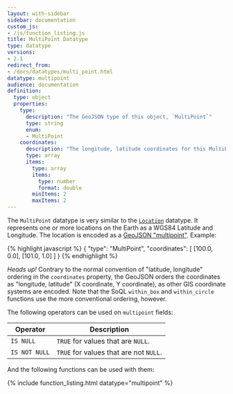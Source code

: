 ```yaml
---
layout: with-sidebar
sidebar: documentation
custom_js:
- /js/function_listing.js 
title: MultiPoint Datatype
type: datatype
versions:
- 2.1
redirect_from:
- /docs/datatypes/multi_point.html
datatype: multipoint
audience: documentation
definition:
  type: object
  properties: 
    type: 
      description: "The GeoJSON type of this object, `MultiPoint`"
      type: string
      enum: 
      - MultiPoint
    coordinates: 
      description: "The longitude, latitude coordinates for this MultiPoint, in WGS84"
      type: array
      items: 
        type: array
        items:
          type: number
          format: double
        minItems: 2
        maxItems: 2
---
```


The `MultiPoint` datatype is very similar to the [`Location`](/docs/datatypes/location.html) datatype. It represents one or more locations on the Earth as a WGS84 Latitude and Longitude. The location is encoded as a [GeoJSON "multipoint"](https://geojson.org/geojson-spec.html#multipoint). Example:

{% highlight javascript %}
{
  "type": "MultiPoint",
  "coordinates": [ [100.0, 0.0], [101.0, 1.0] ]
}
{% endhighlight %}

<div class="alert alert-info">
  <em>Heads up!</em> Contrary to the normal convention of "latitude, longitude" ordering in the <code>coordinates</code> property, the GeoJSON orders the coordinates as "longitude, latitude" (X coordinate, Y coordinate), as other GIS coordinate systems are encoded. Note that the SoQL <code>within_box</code> and <code>within_circle</code> functions use the more conventional ordering, however.
</div>

The following operators can be used on `multipoint` fields: 

| Operator     | Description                            |
| ---           | ---                                    |
| `IS NULL`     | `TRUE` for values that are `NULL`.     |
| `IS NOT NULL` | `TRUE` for values that are not `NULL`. |

And the following functions can be used with them: 

{% include function_listing.html datatype="multipoint" %}
